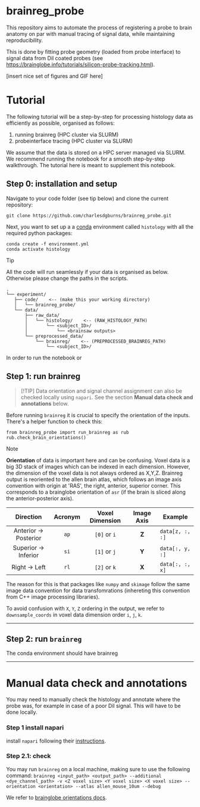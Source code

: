 # brainreg_probe
This repository aims to automate the process of registering a probe to brain anatomy on par with manual tracing of signal data, while maintaining reproducibility. 

This is done by fitting probe geometry (loaded from probe interface) to signal data from Dil coated probes (see https://brainglobe.info/tutorials/silicon-probe-tracking.html).


[insert nice set of figures and GIF here]

# Tutorial
The following tutorial will be a step-by-step for processing histology data as efficiently as possible, organised as follows:

1. running brainreg (HPC cluster via SLURM)
2. probeinterface tracing (HPC cluster via SLURM)

We assume that the data is stored on a HPC server managed via SLURM. We recommend running the notebook for a smooth step-by-step walkthrough.
The tutorial here is meant to supplement this notebook.

## Step 0: installation and setup

Navigate to your code folder (see tip below) and clone the current repository:
```
git clone https://github.com/charlesdgburns/brainreg_probe.git
```

Next, you want to set up a a [conda](https://www.anaconda.com/docs/getting-started/miniconda/install) environment called `histology` with all the required python packages:
```
conda create -f environment.yml 
conda activate histology
``` 


>[!TIP]
> All the code will run seamlessly if your data is organised as below. Otherwise please change the paths in the scripts.
>```
>.
>└── experiment/ 
>    ├── code/    <-- (make this your working directory)
>    │   └── brainreg_probe/  
>    └── data/ 
>        ├── raw_data/
>        │   └── histology/    <-- (RAW_HISTOLOGY_PATH)
>        │       └── <subject_ID>/
>        │           └── <brainsaw outputs>
>        └── preprocessed_data/
>            └── brainreg/    <-- (PREPROCESSED_BRAINREG_PATH)
>                └── <subject_ID>/ 
>```

In order to run the notebook or 
``` ```

## Step 1: run brainreg

>[!TIP] Data orientation and signal channel assignment can also be checked locally using `napari`. See the section **Manual data check and annotations** below.

Before running `brainreg` it is crucial to specify the orientation of the inputs. There's a helper function to check this:

```
from brainreg_probe import run_brainreg as rub  
rub.check_brain_orientations() 
```

> [!NOTE] 
>**Orientation** of data is important here and can be confusing. Voxel data is a big 3D stack of images which can be indexed in each dimension. However, the dimension of the voxel data is not always ordered as X,Y,Z.
>Brainreg output is reoriented to the allen brain atlas, which follows an image axis convention with origin at 'RAS', the right, anterior, superior corner. This corresponds to a brainglobe orientation of `asr` (if the brain is sliced along the anterior-posterior axis).
>
> | Direction | Acronym | Voxel Dimension | Image Axis | Example |
> |:-----------:|:---------:|:-----------------:|:------------:|---------|
> | Anterior → Posterior | `ap` | `[0]` or `i` | **Z** | `data[z, :, :]` |
> | Superior → Inferior | `si` | `[1]` or `j` | **Y** | `data[:, y, :]` |
> | Right → Left | `rl` | `[2]` or `k` | **X** | `data[:, :, x]` |
>
> The reason for this is that packages like `numpy` and `skimage` follow the same image data convention for data transfomrations (inhereting this convention from C++ image processing libraries).
>
> To avoid confusion with `X`, `Y`, `Z` ordering in the output, we refer to `downsample_coords` in voxel data dimension order `i`, `j`, `k`.


---
## Step 2: run `brainreg`
The conda environment should have brainreg 

---

# Manual data check and annotations
You may need to manually check the histology and annotate where the probe was, for example in case of a poor Dil signal.
This will have to be done locally.

### Step 1 install napari
install `napari` following their [instructions](https://napari.org/dev/tutorials/fundamentals/installation.html). 

### Step 2.1: check 

You may run `brainreg` on a local machine, making sure to use the following command:
```brainreg <input_path> <output_path> --additional <dye_channel_path> -v <Z voxel size> <Y voxel size> <X voxel size> --orientation <orientation> --atlas allen_mouse_10um --debug```

We refer to [brainglobe orientations docs](https://brainglobe.info/documentation/setting-up/image-definition.html).

